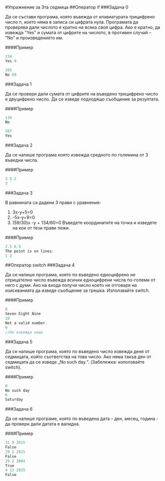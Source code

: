 #Упражнение за 3та седмица
##Оператор if
###Задача 0

Да се състави програма, която въвежда от клавиатурата трицифрено число n, което няма в записа си цифрата нула. Програмата да проверява дали числото е кратно на всяка своя цифра. Ако е кратно, да извежда "Yes" и сумата от цифрите на числото, в противен случай – "No" и произведението им.

####Пример
```C++
234
Yes 9

265
No 60
```

###Задача 1

Да се провери дали сумата от цифрите на въведено трицифрено число е двуцифрено число. Да се изведе подходящо съобщение за резултата.

####Пример
```C++
134
No

567
Yes
```

###Задача 2

Да се напише програма която извежда средното по големина от 3 въведни числа.

####Пример
```C++
3 5 2
3
```
###Задача 3

В равнината са дадени 3 прави с уравнения:
1) 3x-y+5=0
2) -5x-y+9=0 
3) (59/30)x -y + 134/60=0
Въведете координатите на точка и изведете на кои от тези прави лежи.

####Пример
```C++
2.5 6.5
The point is on lines: 
1 2
```
##Оператор switch
###Задача 4

Да се напише програма, която по въведено едноцифрено не отрицателно число въвежда всички едноцифрени числа по-големи от него с думи. Ако на входа получи число което не отговаря на изискванията да изведе съобщение за грешка. Използвайте switch.

####Пример
```C++
6
Seven Eight Nine
10
Not a valid number.
9
//Не извежда нищо
```

###Задача 5

Да се напише програма, която по въведено число извежда деня от седмицата, който съответства на това число. Ако няма такъв ден от седмицата да се изведе „No such day.“. (Забележка: използвайте switch).

####Пример
```C++
0
No such day
6
Saturday
```
###Задача 6

Да се напише програме, която по въведена дата – ден, месец, година - да провери дали датата е валидна.

####Пример
```C++
31 9 2015 
False
29 2 2015 
False
29 2 2004
True
4 13 2015
False
```
